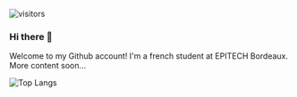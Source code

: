 ![visitors](https://visitor-badge.glitch.me/badge?page_id=Periicles.Periicles&left_color=grey&right_color=blue)

### Hi there 👋
Welcome to my Github account!
I'm a french student at EPITECH Bordeaux.
More content soon...

<!--
**Periicles/Periicles** is a ✨ _special_ ✨ repository because its `README.md` (this file) appears on your GitHub profile.

Here are some ideas to get you started:

- 🔭 I’m currently working on ...
- 🌱 I’m currently learning ...
- 👯 I’m looking to collaborate on ...
- 🤔 I’m looking for help with ...
- 💬 Ask me about ...
- 📫 How to reach me: ...
- 😄 Pronouns: ...
- ⚡ Fun fact: ...
-->
![Top Langs](https://github-readme-stats.vercel.app/api/top-langs/?username=Periicles&theme=react&layout=compact&hide_border=true)
